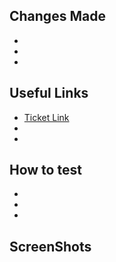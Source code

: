 ## Changes Made

-
-
-

## Useful Links


- [Ticket Link](https://github.com/9jacodeTech/IssueTracker/issues/{ISSUE_NUMBER})
-
-

## How to test

-
-
-

## **ScreenShots**
